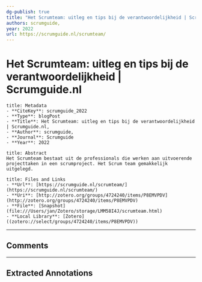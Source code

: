 ```yaml
---
dg-publish: true
title: "Het Scrumteam: uitleg en tips bij de verantwoordelijkheid | Scrumguide.nl"
authors: scrumguide,
year: 2022 
url: https://scrumguide.nl/scrumteam/
---
```


# Het Scrumteam: uitleg en tips bij de verantwoordelijkheid | Scrumguide.nl

```ad-info
title: Metadata
- **CiteKey**: scrumguide_2022
- **Type**: blogPost
- **Title**: Het Scrumteam: uitleg en tips bij de verantwoordelijkheid | Scrumguide.nl, 
- **Author**: scrumguide,
- **Journal**: Scrumguide 
- **Year**: 2022 
```
```ad-quote
title: Abstract
Het Scrumteam bestaat uit de professionals die werken aan uitvoerende projecttaken in een scrumproject. Het Scrum team gemakkelijk uitgelegd.
```
```ad-abstract
title: Files and Links
- **Url**: [https://scrumguide.nl/scrumteam/](https://scrumguide.nl/scrumteam/)
- **Uri**: [http://zotero.org/groups/4724240/items/P8EMVPDV](http://zotero.org/groups/4724240/items/P8EMVPDV)
- **File**: [Snapshot](file:///Users/jan/Zotero/storage/LMM58I4J/scrumteam.html)
- **Local Library**: [Zotero]((zotero://select/groups/4724240/items/P8EMVPDV))
```

----

## Comments



----

## Extracted Annotations

